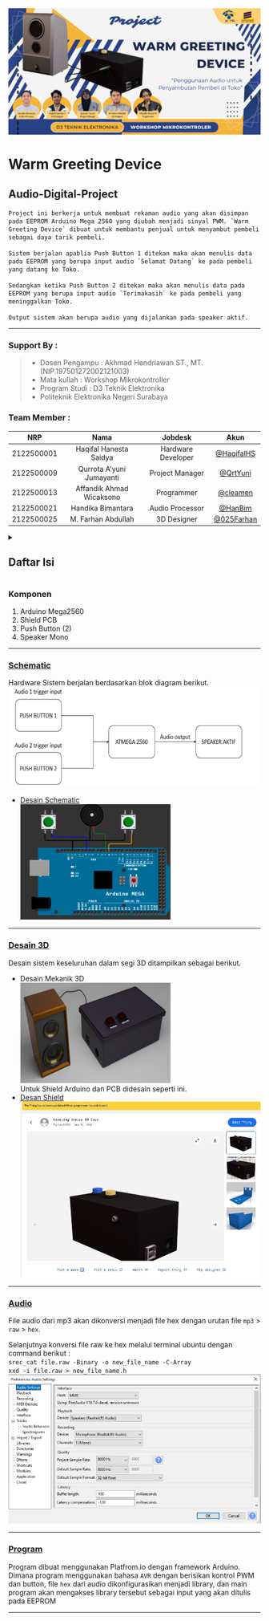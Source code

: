 <img src="assets/WARM_GREETING_DEVICE.png">

# Warm Greeting Device
## Audio-Digital-Project

    Project ini berkerja untuk membuat rekaman audio yang akan disimpan pada EEPROM Arduino Mega 2560 yang diubah menjadi sinyal PWM. `Warm Greeting Device` dibuat untuk membantu penjual untuk menyambut pembeli sebagai daya tarik pembeli.
    
    Sistem berjalan apablia Push Button 1 ditekan maka akan menulis data pada EEPROM yang berupa input audio `Selamat Datang` ke pada pembeli yang datang ke Toko. 
    
    Sedangkan ketika Push Button 2 ditekan maka akan menulis data pada EEPROM yang berupa input audio `Terimakasih` ke pada pembeli yang meninggalkan Toko. 
    
    Output sistem akan berupa audio yang dijalankan pada speaker aktif.
---

### Support By :
>- Dosen Pengampu : Akhmad Hendriawan ST., MT. (NIP.197501272002121003)
>- Mata kuliah : Workshop Mikrokontroller
>- Program Studi : D3 Teknik Elektronika
>- Politeknik Elektronika Negeri Surabaya<br>

### Team Member :
|      NRP      |       Nama      |    Jobdesk    |   Akun |
| :-----------:|:----------------:| :------------:| :-----:|
| 2122500001    | Haqifal Hanesta Saidya | Hardware Developer       | [@HaqifalHS](https://github.com/HaqifalHS)
| 2122500009    | Qurrota A'yuni Jumayanti        |   Project Manager | [@QrtYuni](https://github.com/QrtYuni)
| 2122500013    | Affandik Ahmad Wicaksono        |    Programmer      | [@cleamen](https://github.com/cleamen)
| 2122500021    | Handika Bimantara               | Audio Processor | [@HanBim](https://github.com/hanbima21)
| 2122500025    | M. Farhan Abdullah              | 3D Designer     | [@025Farhan](https://github.com/025Farhan)


<details>
  <summary><strong><h2>Daftar Isi</h2></strong></summary>
  <ul>
    <li><a href="#warm-greeting-device">Deskripsi Project</a></li>
    <li><a href="#support-by">Support</a></li>
    <li><a href="#team-member">Team Member</a></li>
    <li><a href="#daftar-isi">Daftar Isi</a></li>
    <li><a href="#komponen">Komponen</a></li>
    <li><a href="#schematic">Schematic</a></li>
    <li><a href="#desain-3d">3D Desain</a></li>
    <li><a href="#audio">Audio</a></li>
    <li><a href="#program">Program</a></li>
  </ul>

  </ul>
</details>

### Komponen
1. Arduino Mega2560
2. Shield PCB
3. Push Button (2)
4. Speaker Mono
--- 
### [Schematic](Schematic/Readme.md)
Hardware Sistem berjalan berdasarkan blok diagram berikut.<br>
<img src="assets/Blok_Diagram_Sistem.jpg" width="600" height="200"><br>
- [Desain Schematic](Schematic/Schematic.pdf)<br>
  <img src="assets/schematic.png" width="300" height="230">

---
### [Desain 3D](3D/Readme.md)
Desain sistem keseluruhan dalam segi 3D ditampilkan sebagai berikut.
- Desain Mekanik 3D<br>
  <img src="assets/Mekanik.png" width="300" height="200"><br>
Untuk Shield Arduino dan PCB didesain seperti ini.
- [Desan Shield](3D/Desain_stl.rar)<br>
[![Cara Pembuatan 3D Shied Ardduino](3D/assets/Thingivers_3d.jpg)](https://youtu.be/owjvlIGOzr0?feature=shared)

---

### [Audio](Audio/Readme.md)
File audio dari mp3 akan dikonversi menjadi file hex dengan urutan file `mp3` > `raw` > `hex`.

Selanjutnya konversi file raw ke hex melalui terminal ubuntu dengan command berikut : <br>
`srec_cat file.raw -Binary -o new_file_name -C-Array`<br>
`xxd -i file.raw > new_file_name.h` <br>
[![Konversi Audop mp3 to hex](Audio/assets/Audacity_Setting.jpg)](https://youtu.be/vvN2oGWzwE8)


---
### [Program](Program/main.cpp)
Program dibuat menggunakan Platfrom.io dengan framework Arduino. Dimana program menggunakan bahasa `AVR` dengan berisikan kontrol PWM dan button, file `hex` dari audio dikonfigurasikan menjadi library, dan main program akan mengakses library tersebut sebagai input yang akan ditulis pada EEPROM

---
